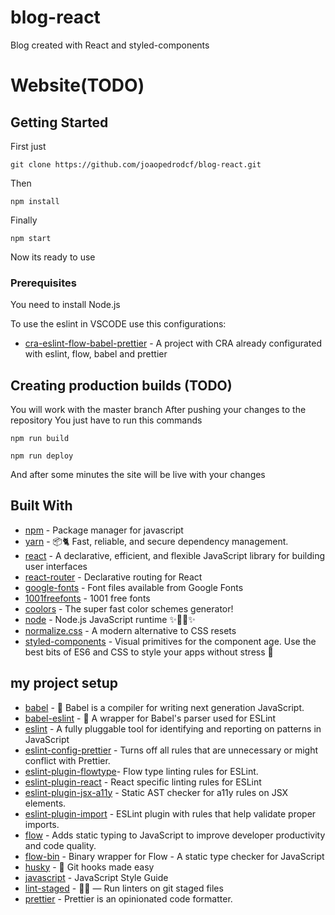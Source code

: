 # blog-react

Blog created with React and styled-components

# Website(TODO)

## Getting Started

First just

```
git clone https://github.com/joaopedrodcf/blog-react.git
```

Then

```
npm install
```

Finally

```
npm start
```

Now its ready to use

### Prerequisites

You need to install Node.js

To use the eslint in VSCODE use this configurations:

* [cra-eslint-flow-babel-prettier](https://github.com/joaopedrodcf/cra-eslint-flow-babel-prettier) - A project with CRA already configurated with eslint, flow, babel and prettier

## Creating production builds (TODO)

You will work with the master branch
After pushing your changes to the repository
You just have to run this commands

```
npm run build
```

```
npm run deploy
```

And after some minutes the site will be live with your changes

## Built With

* [npm](https://github.com/npm/npm) - Package manager for javascript
* [yarn](https://github.com/yarnpkg/yarn/) - 📦🐈 Fast, reliable, and secure dependency management.
* [react](https://github.com/facebook/react) - A declarative, efficient, and flexible JavaScript library for building user interfaces
* [react-router](https://github.com/ReactTraining/react-router) - Declarative routing for React
* [google-fonts](https://github.com/google/fonts) - Font files available from Google Fonts
* [1001freefonts](https://www.1001freefonts.com/edo.font) - 1001 free fonts
* [coolors](https://coolors.co/) - The super fast color schemes generator!
* [node](https://github.com/nodejs/node) - Node.js JavaScript runtime ✨🐢🚀✨
* [normalize.css](https://github.com/necolas/normalize.css) - A modern alternative to CSS resets
* [styled-components](https://github.com/styled-components/styled-components) - Visual primitives for the component age. Use the best bits of ES6 and CSS to style your apps without stress 💅
## my project setup

* [babel](https://github.com/babel/babel) - 🐠 Babel is a compiler for writing next generation JavaScript.
* [babel-eslint](https://github.com/babel/babel-eslint) - 🗼 A wrapper for Babel's parser used for ESLint
* [eslint](https://github.com/eslint/eslint) - A fully pluggable tool for identifying and reporting on patterns in JavaScript
* [eslint-config-prettier](https://github.com/prettier/eslint-config-prettier) - Turns off all rules that are unnecessary or might conflict with Prettier. 
* [eslint-plugin-flowtype](https://github.com/gajus/eslint-plugin-flowtype)- Flow type linting rules for ESLint.
* [eslint-plugin-react](https://github.com/yannickcr/eslint-plugin-react) - React specific linting rules for ESLint
* [eslint-plugin-jsx-a11y](https://github.com/evcohen/eslint-plugin-jsx-a11) - Static AST checker for a11y rules on JSX elements.
* [eslint-plugin-import](https://github.com/benmosher/eslint-plugin-import) - ESLint plugin with rules that help validate proper imports.
* [flow](https://github.com/facebook/flow) - Adds static typing to JavaScript to improve developer productivity and code quality.
* [flow-bin](https://github.com/flowtype/flow-bin) - Binary wrapper for Flow - A static type checker for JavaScript
* [husky](https://github.com/typicode/husky) - 🐶 Git hooks made easy
* [javascript](https://github.com/airbnb/javascript) - JavaScript Style Guide
* [lint-staged](https://github.com/okonet/lint-staged) - 🚫💩 — Run linters on git staged files 
* [prettier](https://github.com/prettier/prettier) - Prettier is an opinionated code formatter.




